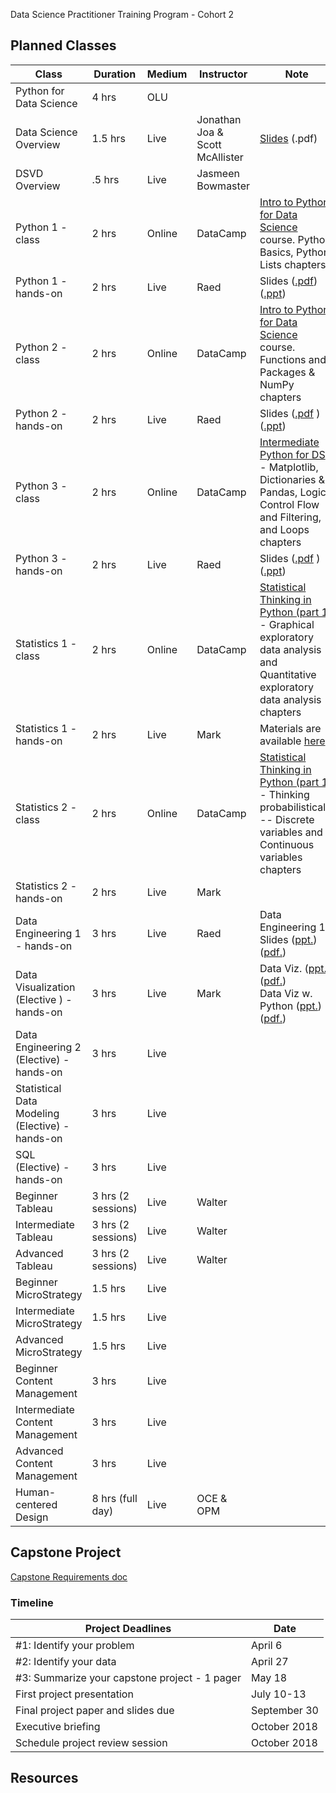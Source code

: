 Data Science Practitioner Training Program - Cohort 2

## Planned Classes

|Class   |Duration  |Medium   |Instructor   |Note   |
|---|---|---|---|---|
|Python for Data Science   |4 hrs   |OLU   |   |   |
|Data Science Overview   |1.5 hrs   |Live   |Jonathan Joa & Scott McAllister   |[Slides](https://github.com/GSA/training-pathway-data-practitioner/blob/master/Cohort%202/Intro-to-Data-Science-March2018.pdf) (.pdf)   |
|DSVD Overview   |.5 hrs   |Live   |Jasmeen Bowmaster   |   |
| Python 1 - class  |2 hrs   |Online   |DataCamp   |[Intro to Python for Data Science](https://www.datacamp.com/courses/intro-to-python-for-data-science) course. Python Basics, Python Lists chapters   |
|Python 1 - hands-on   |2 hrs   |Live   |Raed   | Slides ([.pdf](https://github.com/GSA/training-pathway-data-practitioner/blob/master/Cohort%202/Python%20For%20Data%20Science%20-%20Introduction%20-%20COHORT2.pdf)) ([.ppt](https://github.com/GSA/training-pathway-data-practitioner/blob/master/Cohort%202/Python%20For%20Data%20Science%20-%20Introduction%20-%20COHORT2.pptx))  |
|Python 2 - class   |2 hrs   |Online   |DataCamp   |[Intro to Python for Data Science](https://www.datacamp.com/courses/intro-to-python-for-data-science) course. Functions and Packages & NumPy chapters   |
|Python 2 - hands-on  |2 hrs  |Live  |Raed  | Slides ([.pdf](https://github.com/GSA/training-pathway-data-practitioner/blob/master/Cohort%202/Python%20For%20Data%20Science%20-%20Introduction2%20-%20COHORT2.pdf) ) ([.ppt](https://github.com/GSA/training-pathway-data-practitioner/blob/master/Cohort%202/Python%20For%20Data%20Science%20-%20Introduction2%20-%20COHORT2.pptx)) |
|Python 3 - class  |2 hrs  |Online  |DataCamp  |[Intermediate Python for DS](https://www.datacamp.com/courses/intermediate-python-for-data-science) - Matplotlib, Dictionaries & Pandas, Logic, Control Flow and Filtering, and Loops chapters   |
|Python 3 - hands-on  |2 hrs  |Live  |Raed  | Slides ([.pdf](https://github.com/GSA/training-pathway-data-practitioner/blob/master/Cohort%202/Python%20For%20Data%20Science%20-%20Intermediate%20-%20COHORT2.pdf) ) ([.ppt](https://github.com/GSA/training-pathway-data-practitioner/blob/master/Cohort%202/Python%20For%20Data%20Science%20-%20Intermediate%20-%20COHORT2.pptx))|
|Statistics 1 - class |2 hrs  |Online  |DataCamp  |[Statistical Thinking in Python (part 1)](https://www.datacamp.com/courses/statistical-thinking-in-python-part-1) - Graphical exploratory data analysis and Quantitative exploratory data analysis chapters  |
|Statistics 1 - hands-on  |2 hrs  |Live  |Mark  | Materials are available [here](https://github.com/GSA/training-pathway-data-practitioner/tree/master/Cohort%202/statistics-1) |
|Statistics 2 - class |2 hrs  |Online  |DataCamp  |[Statistical Thinking in Python (part 1)](https://www.datacamp.com/courses/statistical-thinking-in-python-part-1) - Thinking probabilistically -- Discrete variables and Continuous variables chapters  |
|Statistics 2 - hands-on  |2 hrs  |Live  |Mark  |  |
|Data Engineering 1 - hands-on  |3 hrs  |Live  | Raed |Data Engineering 1 Slides  ([ppt.](https://github.com/GSA/training-pathway-data-practitioner/blob/master/Cohort%202/Data%20Engineering%202.pptx)) ([pdf.](https://github.com/GSA/training-pathway-data-practitioner/blob/master/Cohort%202/Data%20Engineering%202.pptx.pdf))|
|Data Visualization (Elective ) - hands-on |3 hrs |Live | Mark| Data Viz. ([ppt.](https://github.com/GSA/training-pathway-data-practitioner/blob/master/Cohort%202/Data%20Visualization.pptx)) ([pdf.](https://github.com/GSA/training-pathway-data-practitioner/blob/master/Cohort%202/Data%20Visualization.pptx.pdf)) <br/> Data Viz w. Python ([ppt.](https://github.com/GSA/training-pathway-data-practitioner/blob/master/Cohort%202/Data%20Visualization%20with%20Python.pptx)) ([pdf.](https://github.com/GSA/training-pathway-data-practitioner/blob/master/Cohort%202/Data%20Visualization%20with%20Python.pptx.pdf)) |
|Data Engineering 2 (Elective) - hands-on |3 hrs |Live | | |
|Statistical Data Modeling (Elective) - hands-on |3 hrs |Live | | |
|SQL (Elective) - hands-on |3 hrs |Live | | |
|Beginner Tableau |3 hrs (2 sessions) |Live  |Walter | |
|Intermediate Tableau |3 hrs (2 sessions) |Live  |Walter | |
|Advanced Tableau |3 hrs (2 sessions) |Live  |Walter |  |
|Beginner MicroStrategy |1.5 hrs |Live | |
|Intermediate MicroStrategy |1.5 hrs |Live | |
|Advanced MicroStrategy |1.5 hrs |Live | |
|Beginner Content Management |3 hrs |Live | |
|Intermediate Content Management |3 hrs |Live | |
|Advanced Content Management |3 hrs |Live | |
|Human-centered Design |8 hrs (full day) |Live |OCE & OPM |

## Capstone Project 
[Capstone Requirements doc](https://github.com/GSA/training-pathway-data-practitioner/blob/master/Cohort%202/Data%20Science%20Capstone%20Project%20-%20Cohort%202.pdf)
### Timeline
|Project Deadlines  |Date  |
|---|---|
|#1: Identify your problem  |April 6  | 
|#2: Identify your data  |April 27  |
|#3: Summarize your capstone project - 1 pager  |May 18  |
|First project presentation  | July 10-13  |
|Final project paper and slides due  |September 30  |
|Executive briefing | October 2018 |
|Schedule project review session  |October 2018  |


## Resources 



